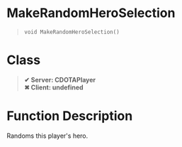 # MakeRandomHeroSelection
> `void MakeRandomHeroSelection()`
# Class
> __✔ Server: CDOTAPlayer__  
> __✖ Client: undefined__  
# Function Description
Randoms this player's hero.
